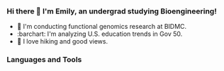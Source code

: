 ### Hi there 👋 I'm Emily, an undergrad studying Bioengineering!

- 🔭 I'm conducting functional genomics research at BIDMC.
- :barchart: I'm analyzing U.S. education trends in Gov 50. 
- 🌅 I love hiking and good views.

### Languages and Tools


<!--
**2022ehe/2022ehe** is a ✨ _special_ ✨ repository because its `README.md` (this file) appears on your GitHub profile.

Here are some ideas to get you started:

- 🔭 I’m currently working on ...
- 🌱 I’m currently learning ...
- 👯 I’m looking to collaborate on ...
- 🤔 I’m looking for help with ...
- 💬 Ask me about ...
- 📫 How to reach me: ...
- 😄 Pronouns: ...
- ⚡ Fun fact: ...
-->

